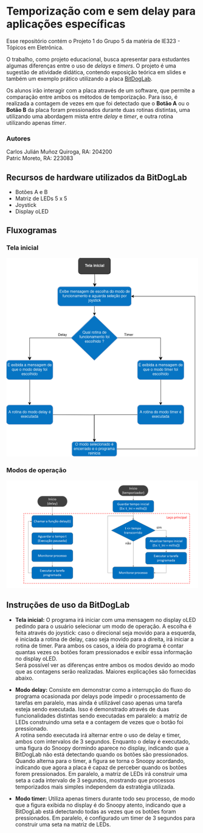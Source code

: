 # Temporização com e sem delay para aplicações específicas

Esse repositório contém o Projeto 1 do Grupo 5 da matéria de IE323 - Tópicos em Eletrônica.

O trabalho, como projeto educacional, busca apresentar para estudantes algumas diferenças entre o uso de _delays_ e _timers_. O projeto é uma sugestão de atividade didática, contendo exposição teórica em slides e também um exemplo prático utilizando a placa [BitDogLab](https://github.com/BitDogLab/BitDogLab/tree/main).

Os alunos irão interagir com a placa através de um software, que permite a comparação entre ambos os métodos de temporização. Para isso, é realizada a contagem de vezes em que foi detectado que o **Botão A** ou o **Botão B** da placa foram pressionados durante duas rotinas distintas, uma utilizando uma abordagem mista entre _delay_ e _timer_, e outra rotina utilizando apenas _timer_.

### Autores

Carlos Julián Muñoz Quiroga, RA: 204200  
Patric Moreto, RA: 223083

## Recursos de hardware utilizados da BitDogLab

- Botões A e B
- Matriz de LEDs 5 x 5
- Joystick
- Display oLED

## Fluxogramas

### Tela inicial

![Fluxograma da Tela inicial](./Img/TelaInicial.png)

### Modos de operação

![Fluxogramas de exemplos de implementação das estratégias de espera com as funções _delay_ e _timer_.](./Img/Fluxogramas.png)

## Instruções de uso da BitDogLab

- **Tela inicial:** O programa irá iniciar com uma mensagem no display oLED pedindo para o usuário selecionar um modo de operação. A escolha é feita através do joystick: caso o direcional seja movido para a esquerda, é iniciada a rotina de delay, caso seja movido para a direita, irá iniciar a rotina de timer. Para ambos os casos, a ideia do programa é contar quantas vezes os botões foram pressionados e exibir essa informação no display oLED.    
Será possível ver as diferenças entre ambos os modos devido ao modo que as contagens serão realizadas. Maiores explicações são fornecidas abaixo.

- **Modo delay:** Consiste em demonstrar como a interrupção do fluxo do programa ocasionada por delays pode impedir o processamento de tarefas em paralelo, mas ainda é utilizável caso apenas uma tarefa esteja sendo executada. Isso é demonstrado através de duas funcionalidades distintas sendo executadas em paralelo: a matriz de LEDs construindo uma seta e a contagem de vezes que o botão foi pressionado.    
A rotina sendo executada irá alternar entre o uso de delay e timer, ambos com intervalos de 3 segundos. Enquanto o delay é executado, uma figura do Snoopy dormindo aparece no display, indicando que a BitDogLab não está detectando quando os botões são pressionados. Quando alterna para o timer, a figura se torna o Snoopy acordando, indicando que agora a placa é capaz de perceber quando os botões forem pressionados. Em paralelo, a matriz de LEDs irá construir uma seta a cada intervalo de 3 segundos, mostrando que processos temporizados mais simples independem da estratégia utilizada.

- **Modo timer:** Utiliza apenas timers durante todo seu processo, de modo que a figura exibida no display é do Snoopy atento, indicando que a BitDogLab está detectando todas as vezes que os botões foram pressionados. Em paralelo, é configurado um timer de 3 segundos para construir uma seta na matriz de LEDs.
